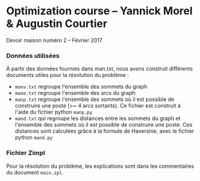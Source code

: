 # Optimization course – Yannick Morel & Augustin Courtier
Devoir maison numéro 2 – Février 2017

### Données utilisées
À partir des données fournies dans man.txt, nous avons construit différents documents utiles pour la résolution du problème :
+ `manv.txt` regroupe l'ensemble des sommets du graph
+ `mane.txt` regroupe l'ensemble des arcs du graph
+ `manp.txt` regroupe l'ensemble des sommets où il est possible de construire une poste (>= 4 arcs sortants). Ce fichier est construit à l'aide du fichier python `manp.py`
+ `mand.txt` qui regroupe les distances entre les sommets du graph et l'ensemble des sommets où il est possible de construire une poste. Ces distances sont calculées grâce à la formule de Haversine, avec le fichier python `mand.py`

### Fichier Zimpl
Pour la résolution du problème, les explications sont dans les commentaires du document `main.zpl`. 